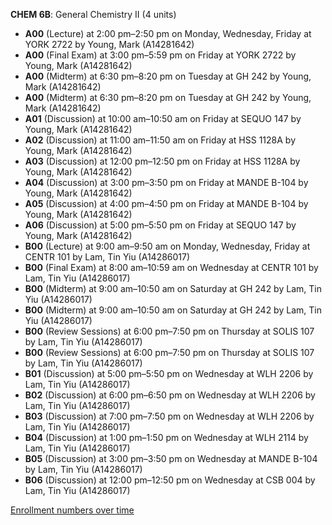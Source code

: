 **CHEM 6B**: General Chemistry II (4 units)

- **A00** (Lecture) at 2:00 pm–2:50 pm on Monday, Wednesday, Friday at YORK 2722 by Young, Mark (A14281642)
- **A00** (Final Exam) at 3:00 pm–5:59 pm on Friday at YORK 2722 by Young, Mark (A14281642)
- **A00** (Midterm) at 6:30 pm–8:20 pm on Tuesday at GH 242 by Young, Mark (A14281642)
- **A00** (Midterm) at 6:30 pm–8:20 pm on Tuesday at GH 242 by Young, Mark (A14281642)
- **A01** (Discussion) at 10:00 am–10:50 am on Friday at SEQUO 147 by Young, Mark (A14281642)
- **A02** (Discussion) at 11:00 am–11:50 am on Friday at HSS 1128A by Young, Mark (A14281642)
- **A03** (Discussion) at 12:00 pm–12:50 pm on Friday at HSS 1128A by Young, Mark (A14281642)
- **A04** (Discussion) at 3:00 pm–3:50 pm on Friday at MANDE B-104 by Young, Mark (A14281642)
- **A05** (Discussion) at 4:00 pm–4:50 pm on Friday at MANDE B-104 by Young, Mark (A14281642)
- **A06** (Discussion) at 5:00 pm–5:50 pm on Friday at SEQUO 147 by Young, Mark (A14281642)
- **B00** (Lecture) at 9:00 am–9:50 am on Monday, Wednesday, Friday at CENTR 101 by Lam, Tin Yiu (A14286017)
- **B00** (Final Exam) at 8:00 am–10:59 am on Wednesday at CENTR 101 by Lam, Tin Yiu (A14286017)
- **B00** (Midterm) at 9:00 am–10:50 am on Saturday at GH 242 by Lam, Tin Yiu (A14286017)
- **B00** (Midterm) at 9:00 am–10:50 am on Saturday at GH 242 by Lam, Tin Yiu (A14286017)
- **B00** (Review Sessions) at 6:00 pm–7:50 pm on Thursday at SOLIS 107 by Lam, Tin Yiu (A14286017)
- **B00** (Review Sessions) at 6:00 pm–7:50 pm on Thursday at SOLIS 107 by Lam, Tin Yiu (A14286017)
- **B01** (Discussion) at 5:00 pm–5:50 pm on Wednesday at WLH 2206 by Lam, Tin Yiu (A14286017)
- **B02** (Discussion) at 6:00 pm–6:50 pm on Wednesday at WLH 2206 by Lam, Tin Yiu (A14286017)
- **B03** (Discussion) at 7:00 pm–7:50 pm on Wednesday at WLH 2206 by Lam, Tin Yiu (A14286017)
- **B04** (Discussion) at 1:00 pm–1:50 pm on Wednesday at WLH 2114 by Lam, Tin Yiu (A14286017)
- **B05** (Discussion) at 3:00 pm–3:50 pm on Wednesday at MANDE B-104 by Lam, Tin Yiu (A14286017)
- **B06** (Discussion) at 12:00 pm–12:50 pm on Wednesday at CSB 004 by Lam, Tin Yiu (A14286017)

[Enrollment numbers over time](./CHEM6B.tsv)
